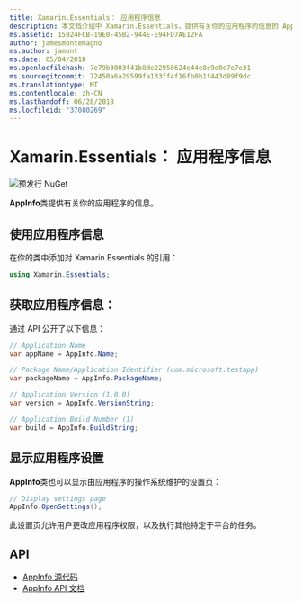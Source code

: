 ```yaml
---
title: Xamarin.Essentials： 应用程序信息
description: 本文档介绍中 Xamarin.Essentials，提供有关你的应用程序的信息的 AppInfo 类。 例如，它公开的应用程序名称和版本。
ms.assetid: 15924FCB-19E0-45B2-944E-E94FD7AE12FA
author: jamesmontemagno
ms.author: jamont
ms.date: 05/04/2018
ms.openlocfilehash: 7e79b3003f41b8de22950624e44e8c9e0e7e7e31
ms.sourcegitcommit: 72450a6a29599fa133ff4f16fb0b1f443d89f9dc
ms.translationtype: MT
ms.contentlocale: zh-CN
ms.lasthandoff: 06/28/2018
ms.locfileid: "37080269"
---
```

# <a name="xamarinessentials-app-information"></a>Xamarin.Essentials： 应用程序信息

![预发行 NuGet](~/media/shared/pre-release.png)

**AppInfo**类提供有关你的应用程序的信息。

## <a name="using-appinfo"></a>使用应用程序信息

在你的类中添加对 Xamarin.Essentials 的引用：

```csharp
using Xamarin.Essentials;
```

## <a name="obtaining-application-information"></a>获取应用程序信息：

通过 API 公开了以下信息：

```csharp
// Application Name
var appName = AppInfo.Name;

// Package Name/Application Identifier (com.microsoft.testapp)
var packageName = AppInfo.PackageName;

// Application Version (1.0.0)
var version = AppInfo.VersionString;

// Application Build Number (1)
var build = AppInfo.BuildString;
```

## <a name="displaying-application-settings"></a>显示应用程序设置

**AppInfo**类也可以显示由应用程序的操作系统维护的设置页：

```csharp
// Display settings page
AppInfo.OpenSettings();
```

此设置页允许用户更改应用程序权限，以及执行其他特定于平台的任务。

## <a name="api"></a>API

- [AppInfo 源代码](https://github.com/xamarin/Essentials/tree/master/Xamarin.Essentials/AppInfo)
- [AppInfo API 文档](xref:Xamarin.Essentials.AppInfo)
